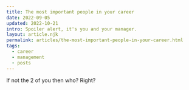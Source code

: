 ```yaml
---
title: The most important people in your career
date: 2022-09-05
updated: 2022-10-21
intro: Spoiler alert, it's you and your manager.
layout: article.njk
permalink: articles/the-most-important-people-in-your-career.html
tags:
  - career
  - management
  - posts
---
```


If not the 2 of you then who? Right?
